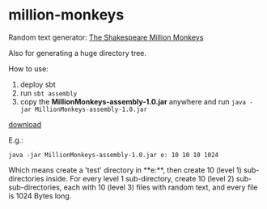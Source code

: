 million-monkeys
===============
Random text generator: [The Shakespeare Million Monkeys](http://en.wikipedia.org/wiki/Infinite_monkey_theorem)

Also for generating a huge directory tree.

How to use:

1. deploy sbt
2. run `sbt assembly`
3. copy the **MillionMonkeys-assembly-1.0.jar** anywhere and run `java -jar MillionMonkeys-assembly-1.0.jar`

[download](http://goo.gl/if4oeq)

E.g.:

`java -jar MillionMonkeys-assembly-1.0.jar e: 10 10 10 1024`

Which means create a 'test' directory in **e:\**, then create 10 (level 1) sub-directories inside. 
For every level 1 sub-directory, create 10 (level 2) sub-sub-directories, 
each with 10 (level 3) files with random text, and every file is 1024 Bytes long.
